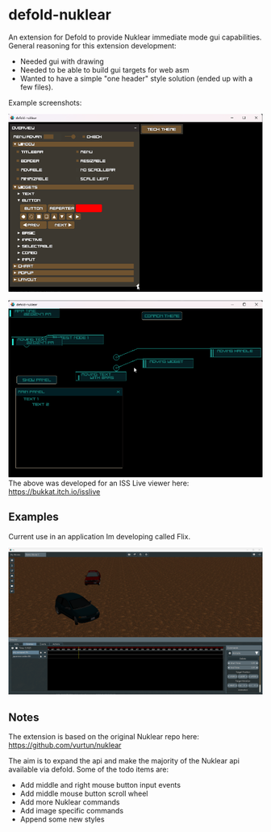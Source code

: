 # defold-nuklear

An extension for Defold to provide Nuklear immediate mode gui capabilities. 
General reasoning for this extension development:
- Needed gui with drawing
- Needed to be able to build gui targets for web asm
- Wanted to have a simple "one header" style solution (ended up with a few files).

Example screenshots:

![alt text](https://github.com/dlannan/defold-nuklear/blob/main/screenshots/2024-03-21_22-02.png?raw=true)

![alt text](https://github.com/dlannan/defold-nuklear/blob/main/screenshots/2024-03-21_22-02_1.png?raw=true)
The above was developed for an ISS Live viewer here:
https://bukkat.itch.io/isslive

## Examples

Current use in an application Im developing called Flix.

![alt text](https://github.com/dlannan/defold-nuklear/blob/main/screenshots/2024-06-19_00-23.png?raw=true)


## Notes

The extension is based on the original Nuklear repo here:
https://github.com/vurtun/nuklear

The aim is to expand the api and make the majority of the Nuklear api available via defold. Some of the todo items are:
- Add middle and right mouse button input events
- Add middle mouse button scroll wheel
- Add more Nuklear commands
- Add image specific commands
- Append some new styles
